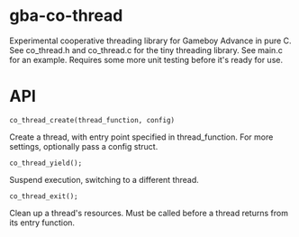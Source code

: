 # gba-co-thread

Experimental cooperative threading library for Gameboy Advance in pure C. See co_thread.h and co_thread.c for the tiny threading library. See main.c for an example. Requires some more unit testing before it's ready for use.

# API

`co_thread_create(thread_function, config)`

Create a thread, with entry point specified in thread_function. For more
settings, optionally pass a config struct.


`co_thread_yield();`

Suspend execution, switching to a different thread.


`co_thread_exit();`

Clean up a thread's resources. Must be called before a thread returns from its entry function.
